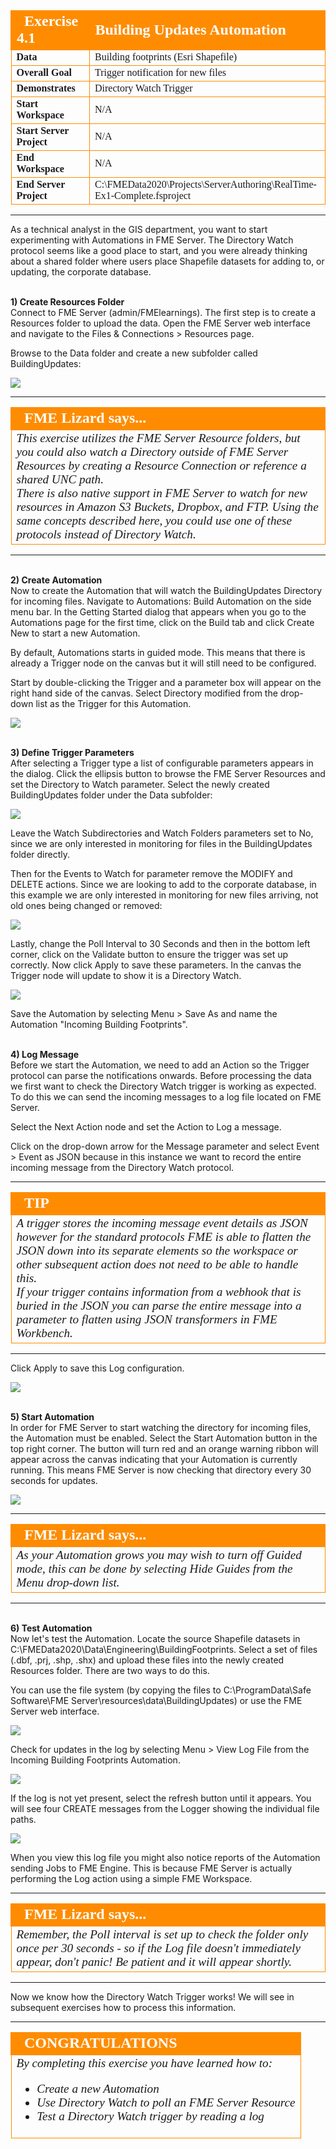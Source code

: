 <!--Instructor Notes-->

<!--Exercise Section-->


<table style="border-spacing: 0px;border-collapse: collapse;font-family:serif">
<tr>
<td width=25% style="vertical-align:middle;background-color:darkorange;border: 2px solid darkorange">
<i class="fa fa-cogs fa-lg fa-pull-left fa-fw" style="color:white;padding-right: 12px;vertical-align:text-top"></i>
<span style="color:white;font-size:x-large;font-weight: bold">Exercise 4.1</span>
</td>
<td style="border: 2px solid darkorange;background-color:darkorange;color:white">
<span style="color:white;font-size:x-large;font-weight: bold">Building Updates Automation</span>
</td>
</tr>

<tr>
<td style="border: 1px solid darkorange; font-weight: bold">Data</td>
<td style="border: 1px solid darkorange">Building footprints (Esri Shapefile)</td>
</tr>

<tr>
<td style="border: 1px solid darkorange; font-weight: bold">Overall Goal</td>
<td style="border: 1px solid darkorange">Trigger notification for new files</td>
</tr>

<tr>
<td style="border: 1px solid darkorange; font-weight: bold">Demonstrates</td>
<td style="border: 1px solid darkorange">Directory Watch Trigger</td>
</tr>

<tr>
<td style="border: 1px solid darkorange; font-weight: bold">Start Workspace</td>
<td style="border: 1px solid darkorange">N/A</td>
</tr>

<tr>
<td style="border: 1px solid darkorange; font-weight: bold">Start Server Project</td>
<td style="border: 1px solid darkorange">N/A</td>
</tr>

<tr>
<td style="border: 1px solid darkorange; font-weight: bold">End Workspace</td>
<td style="border: 1px solid darkorange">N/A</td>
</tr>

<tr>
<td style="border: 1px solid darkorange; font-weight: bold">End Server Project</td>
<td style="border: 1px solid darkorange">C:\FMEData2020\Projects\ServerAuthoring\RealTime-Ex1-Complete.fsproject</td>
</tr>

</table>

---

As a technical analyst in the GIS department, you want to start experimenting with Automations in FME Server. The Directory Watch protocol seems like a good place to start, and you were already thinking about a shared folder where users place Shapefile datasets for adding to, or updating, the corporate database.


<br>**1) Create Resources Folder**
<br>Connect to FME Server (admin/FMElearnings). The first step is to create a Resources folder to upload the data. Open the FME Server web interface and navigate to the Files & Connections > Resources page.

Browse to the Data folder and create a new subfolder called BuildingUpdates:

![](./Images/Img4.400.Ex1.NewDataFolder.png)

---

<!--Person X Says Section-->

<table style="border-spacing: 0px">
<tr>
<td style="vertical-align:middle;background-color:darkorange;border: 2px solid darkorange">
<i class="fa fa-quote-left fa-lg fa-pull-left fa-fw" style="color:white;padding-right: 12px;vertical-align:text-top"></i>
<span style="color:white;font-size:x-large;font-weight: bold;font-family:serif">FME Lizard says...</span>
</td>
</tr>

<tr>
<td style="border: 1px solid darkorange">
<span style="font-family:serif; font-style:italic; font-size:larger">
This exercise utilizes the FME Server Resource folders, but you could also watch a Directory outside of FME Server Resources by creating a Resource Connection or reference a shared UNC path.
<br>There is also native support in FME Server to watch for new resources in Amazon S3 Buckets, Dropbox, and FTP. Using the same concepts described here, you could use one of these protocols instead of Directory Watch.
</td>
</tr>
</table>

---

<br>**2) Create Automation**
<br>Now to create the Automation that will watch the BuildingUpdates Directory for incoming files. Navigate to Automations: Build Automation on the side menu bar. In the Getting Started dialog that appears when you go to the Automations page for the first time, click on the Build tab and click Create New to start a new Automation.

By default, Automations starts in guided mode. This means that there is already a Trigger node on the canvas but it will still need to be configured.

Start by double-clicking the Trigger and a parameter box will appear on the right hand side of the canvas.
Select Directory modified from the drop-down list as the Trigger for this Automation.

![](./Images/Img4.401.Ex1.NewTriggerDialog.png)

<br>**3) Define Trigger Parameters**
<br>After selecting a Trigger type a list of configurable parameters appears in the dialog. Click the ellipsis button to browse the FME Server Resources and set the Directory to Watch parameter. Select the newly created BuildingUpdates folder under the Data subfolder:

![](./Images/Img4.402.Ex1.DirectoryToWatch1.png)

Leave the Watch Subdirectories and Watch Folders parameters set to No, since we are only interested in monitoring for files in the BuildingUpdates folder directly.

Then for the Events to Watch for parameter remove the MODIFY and DELETE actions. Since we are looking to add to the corporate database, in this example we are only interested in monitoring for new files arriving, not old ones being changed or removed:

![](./Images/Img4.403.Ex1.DirectoryWatchFilter.png)

Lastly, change the Poll Interval to 30 Seconds and then in the bottom left corner, click on the Validate button to ensure the trigger was set up correctly. Now click Apply to save these parameters. In the canvas the Trigger node will update to show it is a Directory Watch.

![](./Images/Img4.404.Ex1.CompleteDirectoryWatch.png)

Save the Automation by selecting Menu > Save As and name the Automation "Incoming Building Footprints".

<br>**4) Log Message**
<br>Before we start the Automation, we need to add an Action so the Trigger protocol can parse the notifications onwards. Before processing the data we first want to check the Directory Watch trigger is working as expected. To do this we can send the incoming messages to a log file located on FME Server.

Select the Next Action node and set the Action to Log a message.

Click on the drop-down arrow for the Message parameter and select Event > Event as JSON because in this instance we want to record the entire incoming message from the Directory Watch protocol.

---
<!--Tip Section-->

<table style="border-spacing: 0px">
<tr>
<td style="vertical-align:middle;background-color:darkorange;border: 2px solid darkorange">
<i class="fa fa-info-circle fa-lg fa-pull-left fa-fw" style="color:white;padding-right: 12px;vertical-align:text-top"></i>
<span style="color:white;font-size:x-large;font-weight: bold;font-family:serif">TIP</span>
</td>
</tr>

<tr>
<td style="border: 1px solid darkorange">
<span style="font-family:serif; font-style:italic; font-size:larger">
A trigger stores the incoming message event details as JSON however for the standard protocols FME is able to flatten the JSON down into its separate elements so the workspace or other subsequent action does not need to be able to handle this.
<br>If your trigger contains information from a webhook that is buried in the JSON you can parse the entire message into a parameter to flatten using JSON transformers in FME Workbench.
</span>
</td>
</tr>
</table>

---

 Click Apply to save this Log configuration.

![](./Images/Img4.406.Ex1.CompleteLogMessage.png)

<br>**5) Start Automation**
<br>In order for FME Server to start watching the directory for incoming files, the Automation must be enabled. Select the Start Automation button in the top right corner. The button will turn red and an orange warning ribbon will appear across the canvas indicating that your Automation is currently running. This means FME Server is now checking that directory every 30 seconds for updates.

![](./Images/Img4.407.Ex1.StartAutomation.png)

---

<!--Person X Says Section-->

<table style="border-spacing: 0px">
<tr>
<td style="vertical-align:middle;background-color:darkorange;border: 2px solid darkorange">
<i class="fa fa-quote-left fa-lg fa-pull-left fa-fw" style="color:white;padding-right: 12px;vertical-align:text-top"></i>
<span style="color:white;font-size:x-large;font-weight: bold;font-family:serif">FME Lizard says...</span>
</td>
</tr>

<tr>
<td style="border: 1px solid darkorange">
<span style="font-family:serif; font-style:italic; font-size:larger">
As your Automation grows you may wish to turn off Guided mode, this can be done by selecting Hide Guides from the Menu drop-down list.
</span>
</td>
</tr>
</table>

---

<br>**6) Test Automation**
<br>Now let's test the Automation. Locate the source Shapefile datasets in C:\FMEData2020\Data\Engineering\BuildingFootprints. Select a set of files (.dbf, .prj, .shp, .shx) and upload these files into the newly created Resources folder. There are two ways to do this.

You can use the file system (by copying the files to C:\ProgramData\Safe Software\FME Server\resources\data\BuildingUpdates) or use the FME Server web interface.

![](./Images/Img4.408.Ex1.DirectoryWatchDataInFolder.png)

Check for updates in the log by selecting Menu > View Log File from the Incoming Building Footprints Automation.

![](./Images/Img4.409.Ex1.AutomationViewLogfile.png)

If the log is not yet present, select the refresh button until it appears. You will see four CREATE messages from the Logger showing the individual file paths.

![](./Images/Img4.410.Ex1.ViewAutomationsLog.png)

When you view this log file you might also notice reports of the Automation sending Jobs to FME Engine. This is because FME Server is actually performing the Log action using a simple FME Workspace.

---

<!--Person X Says Section-->

<table style="border-spacing: 0px">
<tr>
<td style="vertical-align:middle;background-color:darkorange;border: 2px solid darkorange">
<i class="fa fa-quote-left fa-lg fa-pull-left fa-fw" style="color:white;padding-right: 12px;vertical-align:text-top"></i>
<span style="color:white;font-size:x-large;font-weight: bold;font-family:serif">FME Lizard says...</span>
</td>
</tr>

<tr>
<td style="border: 1px solid darkorange">
<span style="font-family:serif; font-style:italic; font-size:larger">
Remember, the Poll interval is set up to check the folder only once per 30 seconds - so if the Log file doesn't immediately appear, don't panic! Be patient and it will appear shortly.
</td>
</tr>
</table>

---

Now we know how the Directory Watch Trigger works! We will see in subsequent exercises how to process this information.

---

<!--Exercise Congratulations Section-->

<table style="border-spacing: 0px">
<tr>
<td style="vertical-align:middle;background-color:darkorange;border: 2px solid darkorange">
<i class="fa fa-thumbs-o-up fa-lg fa-pull-left fa-fw" style="color:white;padding-right: 12px;vertical-align:text-top"></i>
<span style="color:white;font-size:x-large;font-weight: bold;font-family:serif">CONGRATULATIONS</span>
</td>
</tr>

<tr>
<td style="border: 1px solid darkorange">
<span style="font-family:serif; font-style:italic; font-size:larger">
By completing this exercise you have learned how to:
<br>
<ul><li>Create a new Automation</li>
<li>Use Directory Watch to poll an FME Server Resource</li>
<li>Test a Directory Watch trigger by reading a log</li></ul>
</span>
</td>
</tr>
</table>
